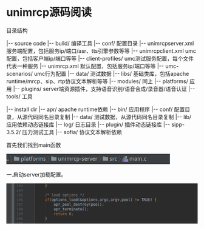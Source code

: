 # unimrcp源码阅读

目录结构

|-- source code
	|-- build/			编译工具
	|-- conf/			配置目录
		|-- unimrcpserver.xml		服务端配置，包括服务ip/端口/asr、tts引擎参数等等
		|-- unimrcpclient.xml		umc配置，包括客户端ip/端口等等
		|-- client-profiles/		umc测试服务配置，每个文件代表一种服务
			|-- unimrcp.xml				默认配置，包括服务ip/端口等等
		|-- umc-scenarios/			umc行为配置
	|-- data/			测试数据
	|-- libs/			基础类库，包括apache runtime/mrcp、sip、rtp协议文本解析等等
	|-- modules/		同上
	|-- platforms/		应用
	|-- plugins/		server端资源插件，支持语音识别/语音合成/录音器/语音认证
	|-- tools/			工具

|-- install dir
	|-- apr/			apache runtime依赖
	|-- bin/			应用程序
	|-- conf/			配置目录，从源代码同名目录复制
	|-- data/			测试数据，从源代码同名目录复制
	|-- lib/			应用依赖动态链接库
	|-- log/			日志目录
	|-- plugin/			插件动态链接库
	|-- sipp-3.5.2/		压力测试工具
	|-- sofia/			协议文本解析依赖

首先我们找到main函数

![](mrcp-2.png)

一.启动server加载配置。

![](mrcp-3.png)





